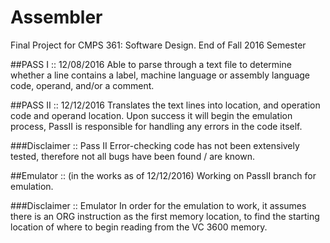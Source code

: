 # Assembler
Final Project for CMPS 361: Software Design.
End of Fall 2016 Semester

##PASS I  ::   12/08/2016
Able to parse through a text file to determine whether a line contains a label, machine language or assembly language code, operand, and/or a comment.

##PASS II :: 12/12/2016
Translates the text lines into location, and operation code and operand location. Upon success it will begin the emulation process, PassII is responsible for handling any errors in the code itself.

###Disclaimer :: Pass II
Error-checking code has not been extensively tested, therefore not all bugs have been found / are known.

##Emulator :: (in the works as of 12/12/2016)
Working on PassII branch for emulation.

###Disclaimer :: Emulator
In order for the emulation to work, it assumes there is an ORG instruction as the first memory location, to find the starting location of where to begin reading from the VC 3600 memory.
